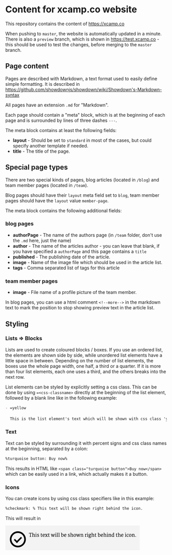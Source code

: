 # Content for xcamp.co website

This repository contains the content of https://xcamp.co

When pushing to `master`, the website is automatically updated in a minute. There is also a `preview` branch,
which is shown in https://test.xcamp.co - this should be used to test the changes, before merging to the `master`
branch.

## Page content

Pages are described with Markdown, a text format used to easily define simple formatting.
It is described in https://github.com/showdownjs/showdown/wiki/Showdown's-Markdown-syntax

All pages have an extension `.md` for "Markdown".

Each page should contain a "meta" block, which is at the beginning of each page and is surrounded by lines of three
dashes `---`.

The meta block contains at least the following fields:

- **layout** - Should be set to `standard` in most of the cases, but could specify another template if needed.
- **title** - The title of the page.

## Special page types

There are two special kinds of pages, blog articles (located in `/blog`) and team member pages (located in `/team`).

Blog pages should have their `layout` meta field set to `blog`, team member pages should have the `layout` value
`member-page`.

The meta block contains the following additional fields:

### blog pages

- **authorPage** - The name of the authors page (in `/team` folder, don't use the `.md` here, just the name)
- **author** - The name of the articles author - you can leave that blank, if you have specified a `authorPage` and this
  page contains a `title` 
- **published** - The publishing date of the article.
- **image** - Name of the image file which should be used in the article list.
- **tags** - Comma separated list of tags for this article

### team member pages

- **image** - File name of a profile picture of the team member.

In blog pages, you can use a html comment `<!--more-->` in the markdown text to mark the position to stop showing
preview text in the article list.

## Styling

### Lists => Blocks

Lists are used to create coloured blocks / boxes. If you use an ordered list, the elements are shown side by side, while unordered list elements have a little space in between. Depending on the number of list elements, the boxes use the whole page width, one half, a third or a quarter. If it is more than four list elements, each one uses a third, and the others breaks into the next row.

List elements can be styled by explicitly setting a css class.
This can be done by using `=<css-classname>` directly at the beginning of the list element, followed by a blank line like in the following example:

```markdown
- =yellow

  This is the list element's text which will be shown with css class 'yellow'.
```

### Text

Text can be styled by surrounding it with percent signs and css class names at the beginning, separated by a colon:

```markdown
%turquoise button: Buy now%
```

This results in HTML like `<span class="turquoise button">Buy now</span>` which can be easily used in a link, which actually makes it a button.

### Icons

You can create icons by using css class specifiers like in this example:

```markdown
%checkmark: % This text will be shown right behind the icon.
```

This will result in

![Checkmark icon example](checkmark-screenshot.png)
